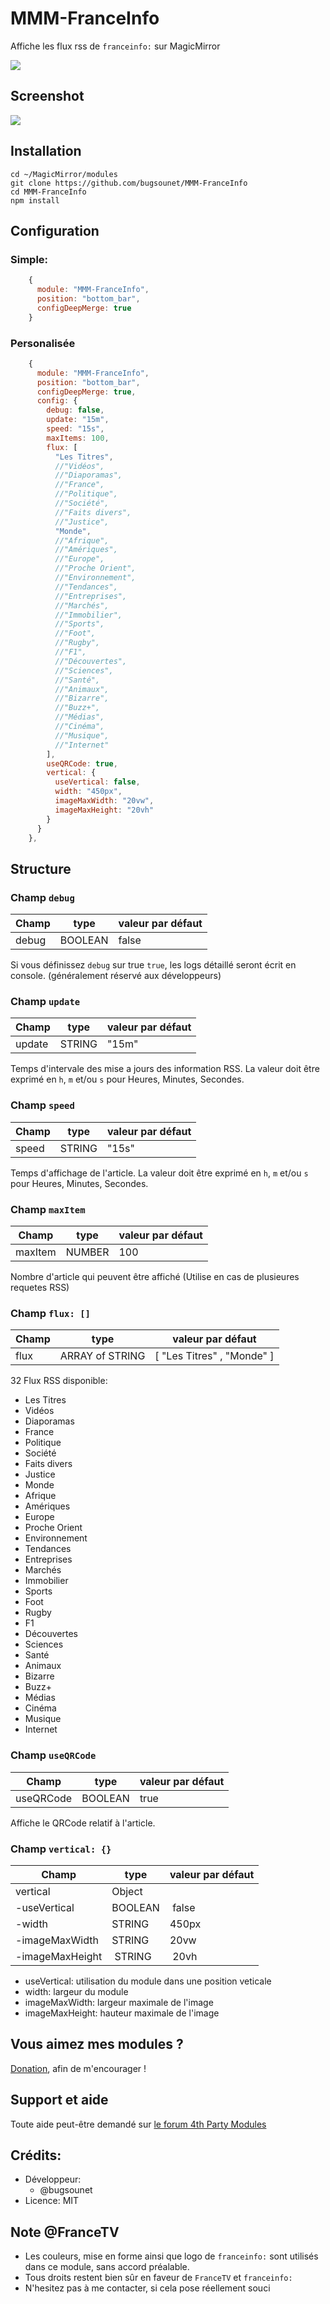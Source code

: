 # MMM-FranceInfo

Affiche les flux rss de `franceinfo:` sur MagicMirror

![](https://raw.githubusercontent.com/bugsounet/MMM-FranceInfo/dev/franceinfo.png)

## Screenshot

![](https://raw.githubusercontent.com/bugsounet/MMM-FranceInfo/main/FRINFO.png)

## Installation
```
cd ~/MagicMirror/modules
git clone https://github.com/bugsounet/MMM-FranceInfo
cd MMM-FranceInfo
npm install
```

## Configuration

### Simple:
```js
    {
      module: "MMM-FranceInfo",
      position: "bottom_bar",
      configDeepMerge: true
    }
```

### Personalisée
```js
    {
      module: "MMM-FranceInfo",
      position: "bottom_bar",
      configDeepMerge: true,
      config: {
        debug: false,
        update: "15m",
        speed: "15s",
        maxItems: 100,
        flux: [
          "Les Titres",
          //"Vidéos",
          //"Diaporamas",
          //"France",
          //"Politique",
          //"Société",
          //"Faits divers",
          //"Justice",
          "Monde",
          //"Afrique",
          //"Amériques",
          //"Europe",
          //"Proche Orient",
          //"Environnement",
          //"Tendances",
          //"Entreprises",
          //"Marchés",
          //"Immobilier",
          //"Sports",
          //"Foot",
          //"Rugby",
          //"F1",
          //"Découvertes",
          //"Sciences",
          //"Santé",
          //"Animaux",
          //"Bizarre",
          //"Buzz+",
          //"Médias",
          //"Cinéma",
          //"Musique",
          //"Internet"
        ],
        useQRCode: true,
        vertical: {
          useVertical: false,
          width: "450px",
          imageMaxWidth: "20vw",
          imageMaxHeight: "20vh"
        }
      }
    },
```

## Structure

### Champ `debug`
|Champ | type | valeur par défaut
|---|---|---
|debug | BOOLEAN | false

Si vous définissez `debug` sur true `true`, les logs détaillé seront écrit en console. (généralement réservé aux développeurs)

### Champ `update`
|Champ | type | valeur par défaut
|---|---|---
|update | STRING | "15m"

Temps d'intervale des mise a jours des information RSS. La valeur doit être exprimé en `h`, `m` et/ou `s` pour Heures, Minutes, Secondes.

### Champ `speed`
|Champ | type | valeur par défaut
|---|---|---
|speed | STRING | "15s"

Temps d'affichage de l'article. La valeur doit être exprimé en `h`, `m` et/ou `s` pour Heures, Minutes, Secondes.

### Champ `maxItem`
|Champ | type | valeur par défaut
|---|---|---
|maxItem | NUMBER | 100

Nombre d'article qui peuvent être affiché (Utilise en cas de plusieures requetes RSS)

### Champ `flux: []`
|Champ | type | valeur par défaut
|---|---|---
|flux | ARRAY of STRING | [ "Les Titres" , "Monde" ]

32 Flux RSS disponible:
 * Les Titres
 * Vidéos
 * Diaporamas
 * France
 * Politique
 * Société
 * Faits divers
 * Justice
 * Monde
 * Afrique
 * Amériques
 * Europe
 * Proche Orient
 * Environnement
 * Tendances
 * Entreprises
 * Marchés
 * Immobilier
 * Sports
 * Foot
 * Rugby
 * F1
 * Découvertes
 * Sciences
 * Santé
 * Animaux
 * Bizarre
 * Buzz+
 * Médias
 * Cinéma
 * Musique
 * Internet

### Champ `useQRCode`
|Champ | type | valeur par défaut
|---|---|---
|useQRCode | BOOLEAN | true

Affiche le QRCode relatif à l'article.

### Champ `vertical: {}`
|Champ | type | valeur par défaut
|---|---|---
|vertical | Object | 
|-useVertical | BOOLEAN | false
|-width | STRING | 450px
|-imageMaxWidth | STRING | 20vw
|-imageMaxHeight | STRING | 20vh

- useVertical: utilisation du module dans une position veticale
- width: largeur du module
- imageMaxWidth: largeur maximale de l'image
- imageMaxHeight: hauteur maximale de l'image

## Vous aimez mes modules ?
[Donation](https://www.paypal.com/cgi-bin/webscr?cmd=_s-xclick&hosted_button_id=TTHRH94Y4KL36&source=url), afin de m'encourager !

## Support et aide
Toute aide peut-être demandé sur [le forum 4th Party Modules](http://forum.bugsounet.fr)

## Crédits:
 * Développeur:
   * @bugsounet
 * Licence: MIT
 
## Note @FranceTV
* Les couleurs, mise en forme ainsi que logo de `franceinfo:` sont utilisés dans ce module, sans accord préalable.
* Tous droits restent bien sûr en faveur de `FranceTV` et `franceinfo:`
* N'hesitez pas à me contacter, si cela pose réellement souci
